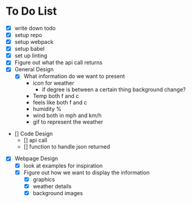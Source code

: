 # To Do List

- [x] write down todo
- [x] setup repo
- [x] setup webpack
- [x] setup babel
- [x] set up linting
- [x] Figure out what the api call returns
- [x] General Design
  - [x] What information do we want to present
    - icon for weather
      - if degree is between a certain thing background change?
    - Temp both f and c
    - feels like both f and c
    - humidity %
    - wind both in mph and km/h
    - gif to represent the weather
- [] Code Design
  - [] api call
  - [] function to handle json returned
- [x] Webpage Design
  - [x] look at examples for inspiration
  - [x] Figure out how we want to display the information
    - [x] graphics
    - [x] weather details
    - [x] background images
